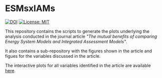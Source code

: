 # ESMsxIAMs

[![DOI](https://zenodo.org/badge/595633002.svg)](https://zenodo.org/badge/latestdoi/595633002)
 [![License: MIT](https://img.shields.io/badge/License-MIT-yellow.svg)](https://opensource.org/licenses/MIT)


This repository contains the scripts to generate the plots underlying the analysis conducted in the journal article *"The mutual benefits of comparing Energy System Models and Integrated Assessment Models"*.

It also contains a sub-repository with the figures shown in the article and figues for the variables discussed in the article.

The interactive plots for all variables identified in the article are available [here](https://hauhe.github.io/ESMsxIAMs_figs/).
